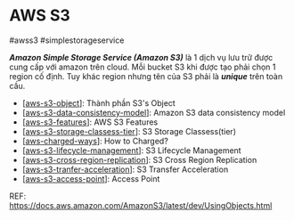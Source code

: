# AWS S3
#awss3 #simplestorageservice

***Amazon Simple Storage Service (Amazon S3)*** là 1 dịch vụ lưu trữ được cung cấp với amazon trên cloud. 
Mỗi bucket S3 khi được tạo phải chọn 1 region cố định. Tuy khác region nhưng tên của S3 phải là ***unique*** trên toàn cầu.


- [[aws-s3-object]]: Thành phần S3's Object
- [[aws-s3-data-consistency-model]]: Amazon S3 data consistency model
- [[aws-s3-features]]: AWS S3 Features
- [[aws-s3-storage-classess-tier]]: S3 Storage Classess(tier)
- [[aws-charged-ways]]: How to Charged?
- [[aws-s3-lifecycle-management]]: S3 Lifecycle Management
- [[aws-s3-cross-region-replication]]: S3 Cross Region Replication
- [[aws-s3-tranfer-acceleration]]: S3 Transfer Acceleration
- [[aws-s3-access-point]]: Access Point


REF:
https://docs.aws.amazon.com/AmazonS3/latest/dev/UsingObjects.html

[//begin]: # "Autogenerated link references for markdown compatibility"
[aws-s3-object]: aws-s3-object "Thành phần S3's Object"
[aws-s3-data-consistency-model]: aws-s3-data-consistency-model "Amazon S3 data consistency model"
[aws-s3-features]: aws-s3-features "AWS S3 Features"
[aws-s3-storage-classess-tier]: aws-s3-storage-classess-tier "S3 Storage Classess(tier)"
[aws-charged-ways]: aws-charged-ways "How to Charged?"
[aws-s3-lifecycle-management]: aws-s3-lifecycle-management "S3 Lifecycle Management"
[aws-s3-cross-region-replication]: aws-s3-cross-region-replication "S3 Cross Region Replication"
[aws-s3-tranfer-acceleration]: aws-s3-tranfer-acceleration "S3 Transfer Acceleration"
[aws-s3-access-point]: aws-s3-access-point "Access Point"
[//end]: # "Autogenerated link references"